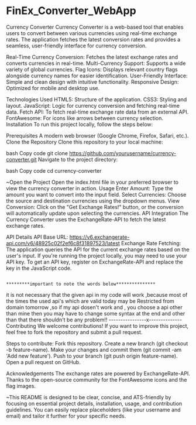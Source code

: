 # FinEx_Converter_WebApp
Currency Converter
Currency Converter is a web-based tool that enables users to convert between various currencies using real-time exchange rates. The application fetches the latest conversion rates and provides a seamless, user-friendly interface for currency conversion.


Real-Time Currency Conversion: Fetches the latest exchange rates and converts currencies in real-time.
Multi-Currency Support: Supports a wide variety of global currencies.
Flag Icons: Displays relevant country flags alongside currency names for easier identification.
User-Friendly Interface: Simple and clean design with intuitive functionality.
Responsive Design: Optimized for mobile and desktop use.

Technologies Used
HTML5: Structure of the application.
CSS3: Styling and layout.
JavaScript: Logic for currency conversion and fetching real-time data.
Fetch API: To fetch real-time exchange rate data from an external API.
FontAwesome: For icons like arrows between currency selection.
Installation
To run this project locally, follow the steps below:

Prerequisites
A modern web browser (Google Chrome, Firefox, Safari, etc.).
Clone the Repository
Clone this repository to your local machine:

bash
Copy code
git clone https://github.com/yourusername/currency-converter.git
Navigate to the project directory:

bash
Copy code
cd currency-converter

~Open the Project
Open the index.html file in your preferred browser to view the currency converter in action.
Usage
Enter Amount: Type the amount you want to convert into the input field.
Select Currencies: Choose the source and destination currencies using the dropdown menus.
View Conversion: Click on the "Get Exchange Rates!" button, or the conversion will automatically update upon selecting the currencies.
API Integration
The Currency Converter uses the ExchangeRate-API to fetch the latest exchange rates.

API Details
API Base URL: https://v6.exchangerate-api.com/v6/48925c02f2ef6c8f31897523/latest
Exchange Rate Fetching: The application queries the API for the current exchange rates based on the user's input.
If you're running the project locally, you may need to use your API key. To get an API key, register on ExchangeRate-API and replace the key in the JavaScript code.

                                                         *********important to note the words below***************
it is not necessary that the given api in my code will work ,because most of the times the used api's which are valid today may be Restricted from domain tomorrow ,so if my api dosen't work and , you choose a api  other than mine then you may have to change some syntax  at the end and other than that  there shouldn't be any problem!!
                                                                    ----------------x--------------
Contributing
We welcome contributions! If you want to improve this project, feel free to fork the repository and submit a pull request.

Steps to contribute:
Fork this repository.
Create a new branch (git checkout -b feature-name).
Make your changes and commit them (git commit -am 'Add new feature').
Push to your branch (git push origin feature-name).
Open a pull request on GitHub.

Acknowledgements
The exchange rates are powered by ExchangeRate-API.
Thanks to the open-source community for the FontAwesome icons and the flag images.

~This README is designed to be clear, concise, and ATS-friendly by focusing on essential project details, installation, usage, and contribution guidelines. You can easily replace placeholders (like your username and email) and tailor it further for your specific needs.







